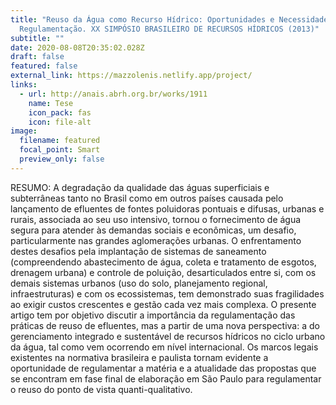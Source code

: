 ```yaml
---
title: "Reuso da Água como Recurso Hídrico: Oportunidades e Necessidade de
  Regulamentação. XX SIMPÓSIO BRASILEIRO DE RECURSOS HÍDRICOS (2013)"
subtitle: ""
date: 2020-08-08T20:35:02.028Z
draft: false
featured: false
external_link: https://mazzolenis.netlify.app/project/
links:
  - url: http://anais.abrh.org.br/works/1911
    name: Tese
    icon_pack: fas
    icon: file-alt
image:
  filename: featured
  focal_point: Smart
  preview_only: false
---
```

RESUMO: A degradação da qualidade das águas superficiais e subterrâneas tanto no Brasil como em outros países causada pelo lançamento de efluentes de fontes poluidoras pontuais e difusas, urbanas e rurais, associada ao seu uso intensivo, tornou o fornecimento de água segura para atender às demandas sociais e econômicas, um desafio, particularmente nas grandes aglomerações urbanas. O enfrentamento destes desafios pela implantação de sistemas de saneamento (compreendendo abastecimento de água, coleta e tratamento de esgotos, drenagem urbana) e controle de poluição, desarticulados entre si, com os demais sistemas urbanos (uso do solo, planejamento regional, infraestruturas) e com os ecossistemas, tem demonstrado suas fragilidades ao exigir custos crescentes e gestão cada vez mais complexa. O presente artigo tem por objetivo discutir a importância da regulamentação das práticas de reuso de efluentes, mas a partir de uma nova perspectiva: a do gerenciamento integrado e sustentável de recursos hídricos no ciclo urbano da água, tal como vem ocorrendo em nível internacional. Os marcos legais existentes na normativa brasileira e paulista tornam evidente a oportunidade de regulamentar a matéria e a atualidade das propostas que se encontram em fase final de elaboração em São Paulo para regulamentar o reuso do ponto de vista quanti-qualitativo.